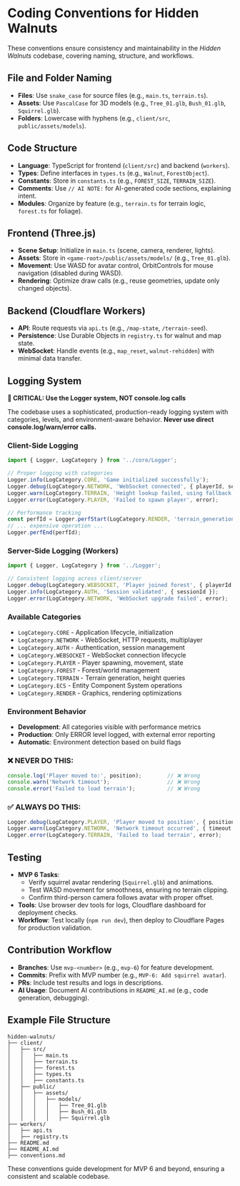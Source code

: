 # Coding Conventions for Hidden Walnuts

These conventions ensure consistency and maintainability in the *Hidden Walnuts* codebase, covering naming, structure, and workflows.

## File and Folder Naming
- **Files**: Use `snake_case` for source files (e.g., `main.ts`, `terrain.ts`).
- **Assets**: Use `PascalCase` for 3D models (e.g., `Tree_01.glb`, `Bush_01.glb`, `Squirrel.glb`).
- **Folders**: Lowercase with hyphens (e.g., `client/src`, `public/assets/models`).

## Code Structure
- **Language**: TypeScript for frontend (`client/src`) and backend (`workers`).
- **Types**: Define interfaces in `types.ts` (e.g., `Walnut`, `ForestObject`).
- **Constants**: Store in `constants.ts` (e.g., `FOREST_SIZE`, `TERRAIN_SIZE`).
- **Comments**: Use `// AI NOTE:` for AI-generated code sections, explaining intent.
- **Modules**: Organize by feature (e.g., `terrain.ts` for terrain logic, `forest.ts` for foliage).

## Frontend (Three.js)
- **Scene Setup**: Initialize in `main.ts` (scene, camera, renderer, lights).
- **Assets**: Store in `<game-root>/public/assets/models/` (e.g., `Tree_01.glb`).
- **Movement**: Use WASD for avatar control, OrbitControls for mouse navigation (disabled during WASD).
- **Rendering**: Optimize draw calls (e.g., reuse geometries, update only changed objects).

## Backend (Cloudflare Workers)
- **API**: Route requests via `api.ts` (e.g., `/map-state`, `/terrain-seed`).
- **Persistence**: Use Durable Objects in `registry.ts` for walnut and map state.
- **WebSocket**: Handle events (e.g., `map_reset`, `walnut-rehidden`) with minimal data transfer.

## Logging System

**🚨 CRITICAL: Use the Logger system, NOT console.log calls**

The codebase uses a sophisticated, production-ready logging system with categories, levels, and environment-aware behavior. **Never use direct console.log/warn/error calls.**

### **Client-Side Logging**
```typescript
import { Logger, LogCategory } from '../core/Logger';

// Proper logging with categories
Logger.info(LogCategory.CORE, 'Game initialized successfully');
Logger.debug(LogCategory.NETWORK, 'WebSocket connected', { playerId, sessionId });
Logger.warn(LogCategory.TERRAIN, 'Height lookup failed, using fallback', { x, z });
Logger.error(LogCategory.PLAYER, 'Failed to spawn player', error);

// Performance tracking
const perfId = Logger.perfStart(LogCategory.RENDER, 'terrain_generation');
// ... expensive operation ...
Logger.perfEnd(perfId);
```

### **Server-Side Logging (Workers)**
```typescript
import { Logger, LogCategory } from '../Logger';

// Consistent logging across client/server
Logger.debug(LogCategory.WEBSOCKET, 'Player joined forest', { playerId, forestId });
Logger.info(LogCategory.AUTH, 'Session validated', { sessionId });
Logger.error(LogCategory.NETWORK, 'WebSocket upgrade failed', error);
```

### **Available Categories**
- `LogCategory.CORE` - Application lifecycle, initialization
- `LogCategory.NETWORK` - WebSocket, HTTP requests, multiplayer
- `LogCategory.AUTH` - Authentication, session management  
- `LogCategory.WEBSOCKET` - WebSocket connection lifecycle
- `LogCategory.PLAYER` - Player spawning, movement, state
- `LogCategory.FOREST` - Forest/world management
- `LogCategory.TERRAIN` - Terrain generation, height queries
- `LogCategory.ECS` - Entity Component System operations
- `LogCategory.RENDER` - Graphics, rendering optimizations

### **Environment Behavior**
- **Development**: All categories visible with performance metrics
- **Production**: Only ERROR level logged, with external error reporting
- **Automatic**: Environment detection based on build flags

### **❌ NEVER DO THIS:**
```typescript
console.log('Player moved to:', position);        // ❌ Wrong
console.warn('Network timeout');                  // ❌ Wrong  
console.error('Failed to load terrain');          // ❌ Wrong
```

### **✅ ALWAYS DO THIS:**
```typescript
Logger.debug(LogCategory.PLAYER, 'Player moved to position', { position });     // ✅ Correct
Logger.warn(LogCategory.NETWORK, 'Network timeout occurred', { timeout });      // ✅ Correct
Logger.error(LogCategory.TERRAIN, 'Failed to load terrain', error);             // ✅ Correct
```

## Testing
- **MVP 6 Tasks**:
  - Verify squirrel avatar rendering (`Squirrel.glb`) and animations.
  - Test WASD movement for smoothness, ensuring no terrain clipping.
  - Confirm third-person camera follows avatar with proper offset.
- **Tools**: Use browser dev tools for logs, Cloudflare dashboard for deployment checks.
- **Workflow**: Test locally (`npm run dev`), then deploy to Cloudflare Pages for production validation.

## Contribution Workflow
- **Branches**: Use `mvp-<number>` (e.g., `mvp-6`) for feature development.
- **Commits**: Prefix with MVP number (e.g., `MVP-6: Add squirrel avatar`).
- **PRs**: Include test results and logs in descriptions.
- **AI Usage**: Document AI contributions in `README_AI.md` (e.g., code generation, debugging).

## Example File Structure
```
hidden-walnuts/
├── client/
│   ├── src/
│   │   ├── main.ts
│   │   ├── terrain.ts
│   │   ├── forest.ts
│   │   ├── types.ts
│   │   ├── constants.ts
│   ├── public/
│   │   ├── assets/
│   │   │   ├── models/
│   │   │   │   ├── Tree_01.glb
│   │   │   │   ├── Bush_01.glb
│   │   │   │   ├── Squirrel.glb
├── workers/
│   ├── api.ts
│   ├── registry.ts
├── README.md
├── README_AI.md
├── conventions.md
```

These conventions guide development for MVP 6 and beyond, ensuring a consistent and scalable codebase.